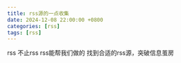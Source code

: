 ```yaml
---
title: rss源的一点收集
date: 2024-12-08 22:00:00 +0800
categories: [rss]
tags: [rss]
---
```


rss 不止rss
rss能帮我们做的
找到合适的rss源，突破信息茧房
